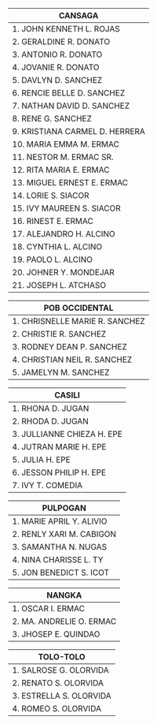 | CANSAGA                      |
|----------------------------------|
| 1. JOHN KENNETH L. ROJAS        |
| 2. GERALDINE R. DONATO          |
| 3. ANTONIO R. DONATO            |
| 4. JOVANIE R. DONATO            |
| 5. DAVLYN D. SANCHEZ            |
| 6. RENCIE BELLE D. SANCHEZ      |
| 7. NATHAN DAVID D. SANCHEZ      |
| 8. RENE G. SANCHEZ              |
| 9. KRISTIANA CARMEL D. HERRERA  |
| 10. MARIA EMMA M. ERMAC         |
| 11. NESTOR M. ERMAC SR.         |
| 12. RITA MARIA E. ERMAC         |
| 13. MIGUEL ERNEST E. ERMAC      |
| 14. LORIE S. SIACOR             |
| 15. IVY MAUREEN S. SIACOR       |
| 16. RINEST E. ERMAC             |
| 17. ALEJANDRO H. ALCINO         |
| 18. CYNTHIA L. ALCINO           |
| 19. PAOLO L. ALCINO             |
| 20. JOHNER Y. MONDEJAR          |
| 21. JOSEPH L. ATCHASO           |

| POB OCCIDENTAL               |
|----------------------------------|
| 1. CHRISNELLE MARIE R. SANCHEZ  |
| 2. CHRISTIE R. SANCHEZ          |
| 3. RODNEY DEAN P. SANCHEZ       |
| 4. CHRISTIAN NEIL R. SANCHEZ    |
| 5. JAMELYN M. SANCHEZ           |

| CASILI                       |
|----------------------------------|
| 1. RHONA D. JUGAN               |
| 2. RHODA D. JUGAN               |
| 3. JULLIANNE CHIEZA H. EPE      |
| 4. JUTRAN MARIE H. EPE          |
| 5. JULIA H. EPE                 |
| 6. JESSON PHILIP H. EPE         |
| 7. IVY T. COMEDIA               |

| PULPOGAN                     |
|----------------------------------|
| 1. MARIE APRIL Y. ALIVIO        |
| 2. RENLY XARI M. CABIGON        |
| 3. SAMANTHA N. NUGAS            |
| 4. NINA CHARISSE L. TY          |
| 5. JON BENEDICT S. ICOT         |

| NANGKA                       |
|----------------------------------|
| 1. OSCAR I. ERMAC                |
| 2. MA. ANDRELIE O. ERMAC       |
| 3. JHOSEP E. QUINDAO            |

| TOLO-TOLO                    |
|----------------------------------|
| 1. SALROSE G. OLORVIDA          |
| 2. RENATO S. OLORVIDA           |
| 3. ESTRELLA S. OLORVIDA         |
| 4. ROMEO S. OLORVIDA            |
